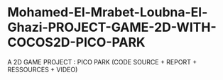 # Mohamed-El-Mrabet-Loubna-El-Ghazi-PROJECT-GAME-2D-WITH-COCOS2D-PICO-PARK
A 2D GAME PROJECT : PICO PARK (CODE SOURCE + REPORT + RESSOURCES + VIDEO)
